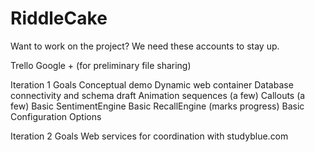 # RiddleCake

Want to work on the project? We need these accounts to stay up. 

Trello 
Google + (for preliminary file sharing) 

Iteration 1 Goals 
  Conceptual demo 
    Dynamic web container
    Database connectivity and schema draft 
      Animation sequences (a few) 
      Callouts (a few) 
      Basic SentimentEngine 
      Basic RecallEngine (marks progress) 
    Basic Configuration Options


Iteration 2 Goals
  Web services for coordination with studyblue.com
  
